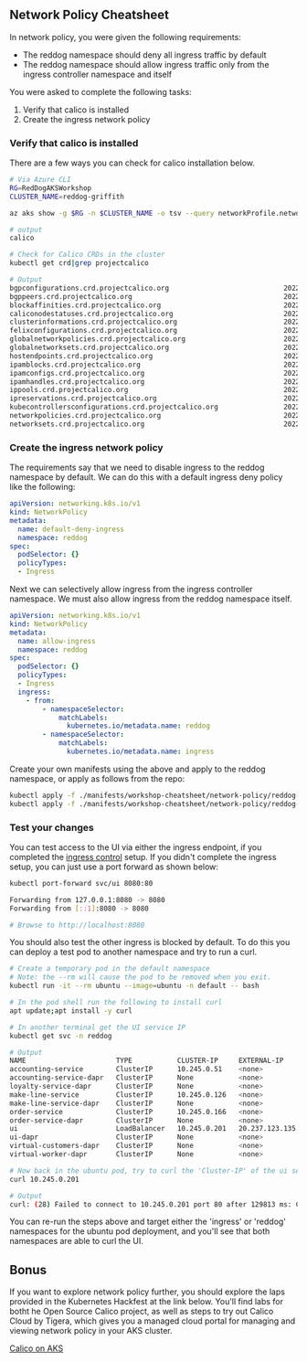 ## Network Policy Cheatsheet

In network policy, you were given the following requirements:

* The reddog namespace should deny all ingress traffic by default
* The reddog namespace should allow ingress traffic only from the ingress controller namespace and itself

You were asked to complete the following tasks:

1. Verify that calico is installed
2. Create the ingress network policy


### Verify that calico is installed

There are a few ways you can check for calico installation below.

```bash
# Via Azure CLI
RG=RedDogAKSWorkshop
CLUSTER_NAME=reddog-griffith

az aks show -g $RG -n $CLUSTER_NAME -o tsv --query networkProfile.networkPolicy

# output
calico

# Check for Calico CRDs in the cluster
kubectl get crd|grep projectcalico

# Output
bgpconfigurations.crd.projectcalico.org                            2022-08-08T20:16:45Z
bgppeers.crd.projectcalico.org                                     2022-08-08T20:16:45Z
blockaffinities.crd.projectcalico.org                              2022-08-08T20:16:45Z
caliconodestatuses.crd.projectcalico.org                           2022-08-08T20:16:45Z
clusterinformations.crd.projectcalico.org                          2022-08-08T20:16:45Z
felixconfigurations.crd.projectcalico.org                          2022-08-08T20:16:45Z
globalnetworkpolicies.crd.projectcalico.org                        2022-08-08T20:16:45Z
globalnetworksets.crd.projectcalico.org                            2022-08-08T20:16:45Z
hostendpoints.crd.projectcalico.org                                2022-08-08T20:16:45Z
ipamblocks.crd.projectcalico.org                                   2022-08-08T20:16:45Z
ipamconfigs.crd.projectcalico.org                                  2022-08-08T20:16:45Z
ipamhandles.crd.projectcalico.org                                  2022-08-08T20:16:45Z
ippools.crd.projectcalico.org                                      2022-08-08T20:16:45Z
ipreservations.crd.projectcalico.org                               2022-08-08T20:16:45Z
kubecontrollersconfigurations.crd.projectcalico.org                2022-08-08T20:16:45Z
networkpolicies.crd.projectcalico.org                              2022-08-08T20:16:45Z
networksets.crd.projectcalico.org                                  2022-08-08T20:16:45Z
```

### Create the ingress network policy

The requirements say that we need to disable ingress to the reddog namespace by default. We can do this with a default ingress deny policy like the following:

```yaml
apiVersion: networking.k8s.io/v1
kind: NetworkPolicy
metadata:
  name: default-deny-ingress
  namespace: reddog
spec:
  podSelector: {}
  policyTypes:
  - Ingress
```

Next we can selectively allow ingress from the ingress controller namespace. We must also allow ingress from the reddog namespace itself.

```yaml
apiVersion: networking.k8s.io/v1
kind: NetworkPolicy
metadata:
  name: allow-ingress
  namespace: reddog
spec:
  podSelector: {}
  policyTypes:
  - Ingress
  ingress:
    - from:
        - namespaceSelector:
            matchLabels:
              kubernetes.io/metadata.name: reddog
        - namespaceSelector:
            matchLabels:
              kubernetes.io/metadata.name: ingress
```

Create your own manifests using the above and apply to the reddog namespace, or apply as follows from the repo:

```bash
kubectl apply -f ./manifests/workshop-cheatsheet/network-policy/reddog-default-deny-ingress.yaml
kubectl apply -f ./manifests/workshop-cheatsheet/network-policy/reddog-ns-allow.yaml
```

### Test your changes

You can test access to the UI via either the ingress endpoint, if you completed the [ingress control](ingress-cheatsheet.md) setup. If you didn't complete the ingress setup, you can just use a port forward as shown below:

```bash
kubectl port-forward svc/ui 8080:80

Forwarding from 127.0.0.1:8080 -> 8080
Forwarding from [::1]:8080 -> 8080

# Browse to http://localhost:8080
```

You should also test the other ingress is blocked by default. To do this you can deploy a test pod to another namespace and try to run a curl.

```bash
# Create a temporary pod in the default namespace
# Note: the --rm will cause the pod to be removed when you exit. 
kubectl run -it --rm ubuntu --image=ubuntu -n default -- bash

# In the pod shell run the following to install curl
apt update;apt install -y curl

# In another terminal get the UI service IP
kubectl get svc -n reddog

# Output
NAME                      TYPE           CLUSTER-IP     EXTERNAL-IP      PORT(S)                               AGE
accounting-service        ClusterIP      10.245.0.51    <none>           8083/TCP                              25h
accounting-service-dapr   ClusterIP      None           <none>           80/TCP,50001/TCP,50002/TCP,9090/TCP   44h
loyalty-service-dapr      ClusterIP      None           <none>           80/TCP,50001/TCP,50002/TCP,9090/TCP   44h
make-line-service         ClusterIP      10.245.0.126   <none>           8082/TCP                              25h
make-line-service-dapr    ClusterIP      None           <none>           80/TCP,50001/TCP,50002/TCP,9090/TCP   44h
order-service             ClusterIP      10.245.0.166   <none>           8081/TCP                              25h
order-service-dapr        ClusterIP      None           <none>           80/TCP,50001/TCP,50002/TCP,9090/TCP   44h
ui                        LoadBalancer   10.245.0.201   20.237.123.135   80:31828/TCP                          25h
ui-dapr                   ClusterIP      None           <none>           80/TCP,50001/TCP,50002/TCP,9090/TCP   44h
virtual-customers-dapr    ClusterIP      None           <none>           80/TCP,50001/TCP,50002/TCP,9090/TCP   44h
virtual-worker-dapr       ClusterIP      None           <none>           80/TCP,50001/TCP,50002/TCP,9090/TCP   44h

# Now back in the ubuntu pod, try to curl the 'Cluster-IP' of the ui service
curl 10.245.0.201

# Output
curl: (28) Failed to connect to 10.245.0.201 port 80 after 129813 ms: Connection timed out
```

You can re-run the steps above and target either the 'ingress' or 'reddog' namespaces for the ubuntu pod deployment, and you'll see that both namespaces are able to curl the UI.


## Bonus

If you want to explore network policy further, you should explore the laps provided in the Kubernetes Hackfest at the link below. You'll find labs for botht he Open Source Calico project, as well as steps to try out Calico Cloud by Tigera, which gives you a managed cloud portal for managing and viewing network policy in your AKS cluster.

[Calico on AKS](https://github.com/Azure/kubernetes-hackfest/blob/master/labs/networking/calico-lab-exercise/README.md)



